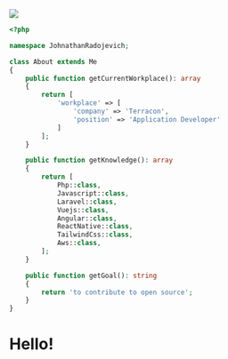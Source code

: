 <img src="https://alpha-centauri-production.s3.amazonaws.com/uploads/content/174/header_image/header.jpg" />

```php
<?php

namespace JohnathanRadojevich;

class About extends Me
{
    public function getCurrentWorkplace(): array
    {
        return [
            'workplace' => [
                'company' => 'Terracon',
                'position' => 'Application Developer'         
            ]
        ];
    }

    public function getKnowledge(): array
    {
        return [
            Php::class,
            Javascript::class,
            Laravel::class,
            Vuejs::class,
            Angular::class,
            ReactNative::class,
            TailwindCss::class,
            Aws::class,
        ];
    }

    public function getGoal(): string
    {
        return 'to contribute to open source';
    }
}
```

# Hello! 
